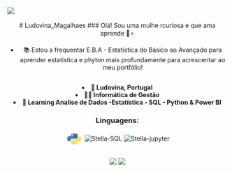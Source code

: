 
  <a href="https://github.com/luanaxcardoso">
    <img src="https://readme-typing-svg.herokuapp.com/?lines=Bem-vindos!%20Welcome!;%20Analista de DaDos;Python%20|%20SQL%20|%20Power BI;&font=Pacifico&center=true&width=650&height=120&color=9370DB&vCenter=true&size=45&duration=4000">
  </a>
</p>



<div align="center"># Ludovina_Magalhaes
### Olá! Sou uma mulhe rcuriosa e que ama aprende 👋⭐





<div align="center">

 
- 📚 Estou a frequentar E.B.A - Estatística do Básico ao Avançado para aprender estatística e phyton mais profundamente para acrescentar ao meu portfólio!

##
<!-- List -->
<h4>
    <li> 📌 Ludovina, Portugal </li>
    <li> 👨‍🎓 Informática de Gestão </li>
    <li> 🌱 Learning Analise de Dados -Estatística - SQL - Python & Power BI </li>
    
</h4>

### Linguagens:
<div>
  <img align="center" alt="-Python" height="30" width="40" src="https://raw.githubusercontent.com/devicons/devicon/master/icons/python/python-original.svg">
  <img align="center" alt="Stella-SQL" height="30" width="40" src="https://cdn.jsdelivr.net/gh/devicons/devicon@latest/icons/azuresqldatabase/azuresqldatabase-original.svg" />
  <img align="center" alt="Stella-jupyter" height="30" width="40" src="https://cdn.jsdelivr.net/gh/devicons/devicon@latest/icons/jupyter/jupyter-original-wordmark.svg" />          
                              
</div>



## 

<div>
  <a href = "mailto:lagmagalhaes@gmail.com"><img src="https://img.shields.io/badge/Gmail-D14836?style=for-the-badge&logo=gmail&logoColor=white"></a>
  <a href="https://www.linkedin.com/in/ludovina-magalhaes" target="_blank"><img src="https://img.shields.io/badge/-LinkedIn-%230077B5?style=for-the-badge&logo=linkedin&logoColor=white" target="_blank"></a>
 

</div>
